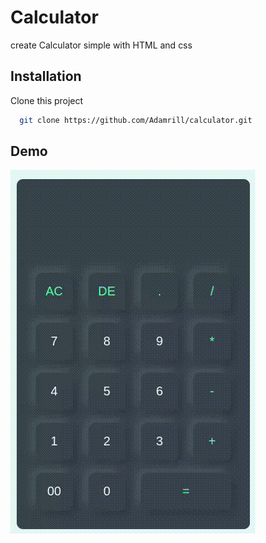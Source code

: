 
# Calculator

create Calculator simple with HTML and css



## Installation

Clone this project

```bash
  git clone https://github.com/Adamrill/calculator.git
```
    
## Demo

![Demo](demo.gif)
